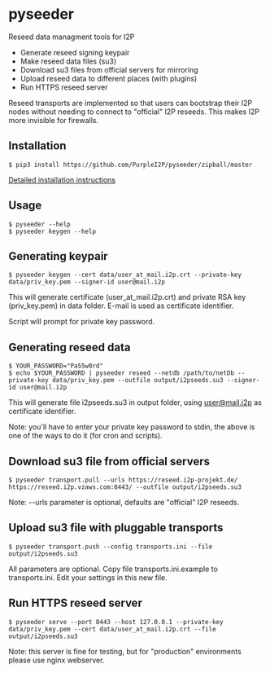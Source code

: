 pyseeder
========

Reseed data managment tools for I2P

* Generate reseed signing keypair
* Make reseed data files (su3)
* Download su3 files from official servers for mirroring
* Upload reseed data to different places (with plugins)
* Run HTTPS reseed server

Reseed transports are implemented so that users can bootstrap their I2P nodes
without needing to connect to "official" I2P reseeds. This makes I2P more
invisible for firewalls.

Installation
------------

    $ pip3 install https://github.com/PurpleI2P/pyseeder/zipball/master

[Detailed installation instructions](INSTALL.md)


Usage
-----

    $ pyseeder --help
    $ pyseeder keygen --help


Generating keypair
------------------


    $ pyseeder keygen --cert data/user_at_mail.i2p.crt --private-key data/priv_key.pem --signer-id user@mail.i2p

This will generate certificate (user\_at\_mail.i2p.crt) and private RSA key
(priv\_key.pem) in data folder. E-mail is used as certificate identifier.

Script will prompt for private key password.


Generating reseed data
----------------------


    $ YOUR_PASSWORD="Pa55w0rd"
    $ echo $YOUR_PASSWORD | pyseeder reseed --netdb /path/to/netDb --private-key data/priv_key.pem --outfile output/i2pseeds.su3 --signer-id user@mail.i2p

This will generate file i2pseeds.su3 in output folder, using user@mail.i2p as
certificate identifier.

Note:  you'll have to enter your private key password to stdin, the above
is one of the ways to do it (for cron and scripts).


Download su3 file from official servers
---------------------------------------

    $ pyseeder transport.pull --urls https://reseed.i2p-projekt.de/ https://reseed.i2p.vzaws.com:8443/ --outfile output/i2pseeds.su3

Note: --urls parameter is optional, defaults are "official" I2P reseeds.


Upload su3 file with pluggable transports
-----------------------------------------

    $ pyseeder transport.push --config transports.ini --file output/i2pseeds.su3

All parameters are optional. Copy file transports.ini.example to 
transports.ini. Edit your settings in this new file.


Run HTTPS reseed server
-----------------------

    $ pyseeder serve --port 8443 --host 127.0.0.1 --private-key data/priv_key.pem --cert data/user_at_mail.i2p.crt --file output/i2pseeds.su3

Note: this server is fine for testing, but for "production" environments please
use nginx webserver.
